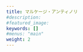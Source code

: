 ```yaml
---
title: マルケージ・アンティノリ
#description: 
#featured_image: 
keywords: []
#menus: "main"
weight: 2
---
```


